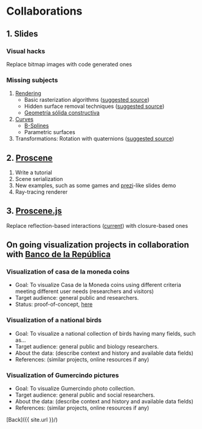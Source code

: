 # Collaborations

## 1. Slides

### Visual hacks

Replace bitmap images with code generated ones

### Missing subjects

1. [Rendering](ttps://github.com/VisualComputing/Rendering)
    * Basic rasterization algorithms ([suggested source](https://en.wikipedia.org/wiki/Computer_Graphics:_Principles_and_Practice))
    * Hidden surface removal techniques ([suggested source](https://en.wikipedia.org/wiki/Computer_Graphics:_Principles_and_Practice))
    * [Geometría sólida constructiva](https://en.wikipedia.org/wiki/Constructive_solid_geometry)
2. [Curves](https://github.com/VisualComputing/Curves)
    * [B-Splines](https://en.wikipedia.org/wiki/B-spline)
    * Parametric surfaces
3. Transformations: Rotation with quaternions ([suggested source](https://tfetimes.com/wp-content/uploads/2015/04/F.Dunn-I.Parberry-3D-Math-Primer-for-Graphics-and-Game-Development.pdf))

## 2. [Proscene](https://github.com/remixlab/proscene)

1. Write a tutorial
2. Scene serialization
3. New examples, such as some games and [prezi](https://prezi.com/)-like slides demo
4. Ray-tracing renderer

## 3. [Proscene.js](https://github.com/VisualComputing/proscene.js)

Replace reflection-based interactions ([current](https://www.sciencedirect.com/science/article/pii/S235271101730002X?_rdoc=1&_fmt=high&_origin=gateway&_docanchor=&md5=b8429449ccfc9c30159a5f9aeaa92ffb)) with closure-based ones

## On going visualization projects in collaboration with [Banco de la República](www.banrepcultural.org)

### Visualization of casa de la moneda coins

* Goal: To visualize Casa de la Moneda coins using different criteria meeting different user needs (researchers and visitors)
* Target audience: general public and researchers.
* Status: proof-of-concept, [here](https://github.com/visualnumismatica/visualnumismatica)

### Visualization of a national birds

* Goal: To visualize a national collection of birds having many fields, such as...
* Target audience: general public and biology researchers.
* About the data: (describe context and history and available data fields)
* References:  (similar projects, online resources if any)

### Visualization of Gumercindo pictures

* Goal: To visualize Gumercindo photo collection.
* Target audience: general public and social researchers.
* About the data: (describe context and history and available data fields)
* References: (similar projects, online resources if any)

[Back]({{ site.url }}/)
